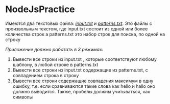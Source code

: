 
# NodeJsPractice
Имеются два текстовых файла: *[input.txt](https://github.com/gulerati/PracticeTaskT5/blob/main/input.txt)* и *[patterns.txt](https://github.com/gulerati/PracticeTaskT5/blob/main/patterns.txt)*. Это файлы с произвольным текстом, где input.txt состоит из одной или более количества строк а patterns.txt это набор строк для поиска, по одной на строку

*Приложение должно работать в 3 режимах:*
1. Вывести все строки из input.txt , которые соответствуют любому
   шаблону, в любой строке в patterns.txt
2. Вывести все строки из
   input.txt содержащие из patterns.txt, с совпадением строка в строку
3. Вывести все строки содержащие совпадения максимум в одну ошибку,
   т.е. если сравниваются такие слова как hello и hallo оно должно
   выводится. Также, пробелы должны учитываться, как символы
